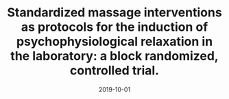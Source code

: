 ---
title: "Standardized massage interventions as protocols for the induction of psychophysiological relaxation in the laboratory: a block randomized, controlled trial. "
collection: publications
permalink: /publication/2020-Touch
date: 2019-10-01
venue: 'Scientific Reports'
paperurl: '/files/pdf/publications/Meier_2020_relaxation_massage_touch.pdf'
link: 'https://www.nature.com/articles/s41598-020-71173-w'
citation: '__Meier, M.__, Unternaehrer, E., Dimitroff, S. J., Benz, A. B., Bentele, U. U., Schorpp, S. M., ... & Pruessner, J. C. (2020). Standardized massage interventions as protocols for the induction of psychophysiological relaxation in the laboratory: a block randomized, controlled trial. <i>Scientific reports, 10</i>(1), 1-12. https://doi.org/10.1038/s41598-020-71173-w'
---